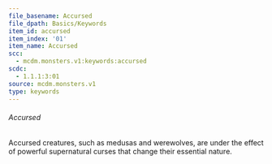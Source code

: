 ```yaml
---
file_basename: Accursed
file_dpath: Basics/Keywords
item_id: accursed
item_index: '01'
item_name: Accursed
scc:
  - mcdm.monsters.v1:keywords:accursed
scdc:
  - 1.1.1:3:01
source: mcdm.monsters.v1
type: keywords
---
```


###### Accursed

Accursed creatures, such as medusas and werewolves, are under the effect of powerful supernatural curses that change their essential nature.
